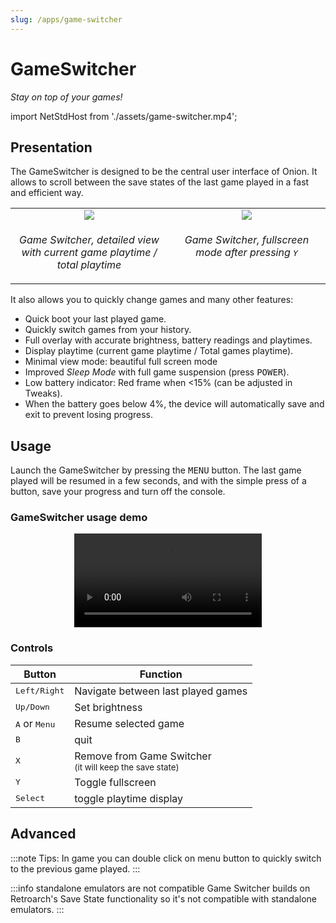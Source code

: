 ```yaml
---
slug: /apps/game-switcher
---
```


# GameSwitcher

*Stay on top of your games!*


import NetStdHost from './assets/game-switcher.mp4';

## Presentation

The GameSwitcher is designed to be the central user interface of Onion. It allows to scroll between the save states of the last game played in a fast and efficient way.

<p align="center">
<table><tr>
<td width="33%" align="center" valign="top"><img src="https://user-images.githubusercontent.com/44569252/189434217-72ef0daf-c630-4ec9-b96a-30fd76cb709f.png"/></td>
<td width="33%" align="center" valign="top"><img src="https://user-images.githubusercontent.com/44569252/189434224-aeba7b8f-c881-4784-ba2f-65c60d41d20c.png"/></td>
</tr><tr>
<td align="center" valign="top"><p><i>Game Switcher, detailed view with current game playtime / total playtime </i></p></td>
<td align="center" valign="top"><p><i>Game Switcher, fullscreen mode after pressing <kbd>Y</kbd></i></p></td>
</tr></table>
</p>




It also allows you to quickly change games and many other features:

- Quick boot your last played game.
- Quickly switch games from your history.
- Full overlay with accurate brightness, battery readings and playtimes.
- Display playtime (current game playtime / Total games playtime).
- Minimal view mode: beautiful full screen mode
- Improved *Sleep Mode* with full game suspension (press <kbd>POWER</kbd>).
- Low battery indicator: Red frame when <15% (can be adjusted in Tweaks).
- When the battery goes below 4%, the device will automatically save and exit to prevent losing progress.

## Usage

Launch the GameSwitcher by pressing the <kbd>MENU</kbd> button.
The last game played will be resumed in a few seconds, and with the simple press of a button, save your progress and turn off the console.  


### GameSwitcher usage demo
<p align="center"><video controls><source src={NetStdHost}/></video></p>

### Controls

<p align="center">

| Button | Function        |
| ------ | --------------- |
| <kbd>Left/Right</kbd>             | Navigate between last played games                                           |
| <kbd>Up/Down</kbd>                | Set brightness                                                               |
| <kbd>A</kbd> or <kbd>Menu</kbd>   | Resume selected game                                                         |
| <kbd>B</kbd>                      | quit                                                                         |
| <kbd>X</kbd>                      | Remove from Game Switcher <br /><sub>(it will keep the save state)</sub>     |
| <kbd>Y</kbd>                      | Toggle fullscreen                                                            |
| <kbd>Select</kbd>                 | toggle playtime display                                                      |

</p>

## Advanced

:::note Tips:
In game you can double click on menu button to quickly switch to the previous game played.
:::


:::info standalone emulators are not compatible
Game Switcher builds on Retroarch's Save State functionality so it's not compatible with standalone emulators.
:::
